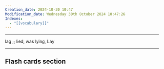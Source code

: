 ```yaml
---
Creation_date: 2024-10-30 10:47
Modification_date: Wednesday 30th October 2024 10:47:26
Indexes:
  - "[[vocabulary]]"
---
```


----

lag ;; lied, was lying, Lay
<!--SR:!2024-11-12,4,270-->



















---
## Flash cards section
